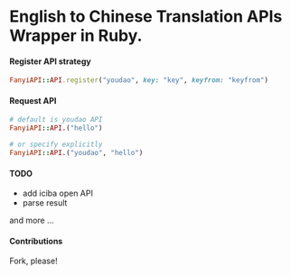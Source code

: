 English to Chinese Translation APIs Wrapper in Ruby.
========

#### Register API strategy

```Ruby
FanyiAPI::API.register("youdao", key: "key", keyfrom: "keyfrom")
```

#### Request API

```Ruby
# default is youdao API
FanyiAPI::API.("hello")

# or specify explicitly
FanyiAPI::API.("youdao", "hello")
```
#### TODO

- add iciba open API
- parse result

and more ...

#### Contributions

Fork, please!
